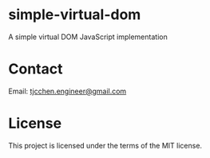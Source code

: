 # simple-virtual-dom
A simple virtual DOM JavaScript implementation

# Contact
Email: tjcchen.engineer@gmail.com

# License
This project is licensed under the terms of the MIT license.
